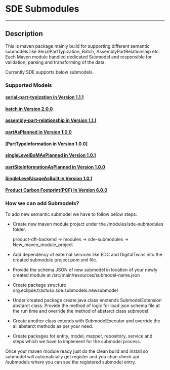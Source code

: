 # SDE Submodules
---
## Description
This is maven package mainly build for supporting different semantic submodels like SerialPartTypization, Batch, AssemblyPartRelationship etc. 
Each Maven module handled dedicated Submodel and responsible for validation, parsing and transforming of the data.

Currently SDE supports below submodels.
 
### Supported Models

#### [serial-part-typization in Version 1.1.1]
#### [batch in Version 2.0.0]
#### [assembly-part-relationship in Version 1.1.1]
#### [partAsPlanned in Version 1.0.0]
#### [PartTypeInformation in Version 1.0.0]
#### [singleLevelBoMAsPlanned in Version 1.0.1]
#### [partSiteInformationAsPlanned in Version 1.0.0]
#### [SingleLevelUsageAsBuilt in Version 1.0.1]
#### [Product Carbon Footprint(PCF) in Version 6.0.0]

### How we can add Submodels?

To add new semantic submodel we have to follow below steps:

- Create new maven module project under the /modules/sde-submodules folder.
  
  product-dft-backend -> modules -> sde-submodules -> New_maven_module_project

- Add dependency of external services like EDC and DigitalTwins into the created submodule project pom.xml file.
- Provide the schema JSON of new submodel in location of your newly created module at /src/main/resources/submodel-name.json
- Create package structure org.eclipse.tractusx.sde.submodels.newsubmodel 
- Under created package create java class enxtends SubmodelExtension abstarct class. Provide the method of logic for load json schema file at the run time and override the method of abstarct class submodel.
- Create another class extends with SubmodelExecutor and override the all abstarct methods as per your need.
- Create packages for entity, model, mapper, repository, service and steps which we have to implement for the submodel process.

Once your maven module ready just do the clean build and install so submodel will automatically get register and you chan check  api /submodels where you can see the registered submodel entry. 



[serial-part-typization in Version 1.1.1]: serial-part-typization/serial-part-typization.md
[batch in Version 2.0.0]: batch/batch.md
[assembly-part-relationship in Version 1.1.1]: assembly-part-relationship/assembly-part-relationship.md
[partAsPlanned in Version 1.0.0]: part-as-planned/part-as-planned.md
[singleLevelBoMAsPlanned in Version 1.0.1]: single-level-bom-as-planned/single-level-bom-as-planned.md
[partSiteInformationAsPlanned in Version 1.0.0]: part-site-information-as-planned/part-site-information-as-planned.md
[SingleLevelUsageAsBuilt in Version 1.0.1]: single-level-usage-as-built/single-level-usage-as-built.md
[Product Carbon Footprint(PCF) in Version 6.0.0]: pcf/pcf.md
